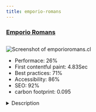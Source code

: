 ```yaml
---
title: emporio-romans
---
```


<div style="height: 3rem">
  <a href="http://www.emporioromans.cl/"><h3>Emporio Romans</h3></a>
</div>
<img loading="lazy" src="/images/thumbs/emporioromans.cl.jpg" alt="Screenshot of emporioromans.cl" />
<ul>
  <li>Performace: 26%</li>
  <li>
    First contentful paint:
    4.83Sec
  </li>
  <li>Best practices: 71%</li>
  <li>Accessibility: 86%</li>
  <li>SEO: 92%</li>
  <li>carbon footprint: 0.095</li>
</ul>
<details>
  <summary>Description</summary>
  <p>Site for Emporio Romans store in Chile. Includes a gallery, to organize the clothes. This is most important because the customer did not want a shopping cart.Joomla 3.6.5
Balbooa Gallery
Smart Slider 3</p>
</details>

